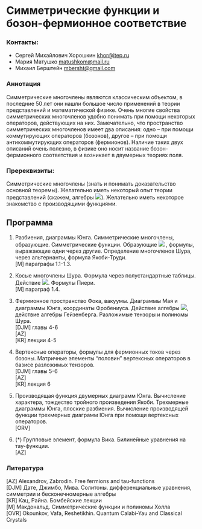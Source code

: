 # Симметрические функции и бозон-фермионное соответствие

### Контакты:
* Сергей Михайлович Хорошкин <khor@itep.ru>
* Мария Матушко <matushkom@mail.ru>
* Михаил Берштейн <mbersht@gmail.com>

### Аннотация
Симметрические многочлены являются классическим объектом, в последние 50 лет они нашли большое число применений в теории представлений и математической физике. Очень многие свойства симметрических многочленов удобно понимать при помощи некоторых операторов, действующих на них. Замечательно, что пространство симметрических многочленов имеет два описания: одно – при помощи коммутирующих операторов (бозонов), другое – при помощи антикоммутирующих операторов (фермионов). Наличие таких двух описаний очень полезно, в физике оно носит название бозон-фермионного соответствия и возникает в двумерных теориях поля.

### Пререквизиты: 
Симметрические многочлены (знать и понимать доказательство основной теоремы). Желательно иметь некоторый опыт теории представлений (скажем, алгебры <img src="https://render.githubusercontent.com/render/math?math=\mathfrak{sl}_2">). Желательно иметь некоторое знакомство с производящими функциями.
## Программа

1.  Разбиения, диаграммы Юнга. Симметрические многочлены, образующие. Симметрические функции. Образующие <img src="https://render.githubusercontent.com/render/math?math=e_n, h_n, p_n"> , формулы, выражающие одни через другие. Определение многочленов Шура, через альтернанты, формула Якоби-Труди.  
[M] параграфы 1.1-1.3.  

2.  Косые многочлены Шура. Формула через полустандартные таблицы. Действие <img src="https://render.githubusercontent.com/render/math?math=p_k">. Формулы Пиери.  
[M] параграф 1.4.  

3.  Фермионное пространство Фока, вакуумы. Диаграммы Мая и диаграммы Юнга, координаты Фробениуса. Действие алгебры <img src="https://render.githubusercontent.com/render/math?math=\mathfrak{gl}_\infty">, действие алгебры Гейзенберга. Разложимые тензоры и полиномы Шура.  
[DJM] главы 4-6  
[AZ]  
[KR] лекции 4-5     

4.  Вертексные операторы, формулы для фермионных токов через бозоны. Матричные элементы “половин” вертексных операторов в базисе разложимых тензоров.  
[DJM] главы 5-6  
[AZ]  
[KR] лекция 6  

5.  Производящая функция двумерных диаграмм Юнга. Вычисление характера, тождество тройного произведения Якоби. Трехмерные диаграммы Юнга, плоские разбиения. Вычисление производящей функции трехмерных диаграмм Юнга при помощи вертексных операторов.  
[ORV]  

6.  (*) Групповые элемент, формула Вика. Билинейные уравнения на тау-функции.  
[AZ]

### Литература
[AZ] Alexandrov, Zabrodin. Free fermions and tau-functions    
[DJM] Дате, Джимбо, Мива. Солитоны. дифференциальные уравнения, симметрии и бесконечномерные алгебры  
[KR] Кац, Райна. Бомбейские лекции  
[M] Макдональд. Симметрические функции и полиномы Холла  
[OVR] Okounkov, Vafa, Reshetikhin. Quantum Calabi-Yau and Classical Crystals   

